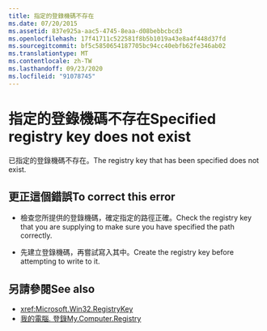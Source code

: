 ```yaml
---
title: 指定的登錄機碼不存在
ms.date: 07/20/2015
ms.assetid: 837e925a-aac5-4745-8eaa-d08bebbcbcd3
ms.openlocfilehash: 17f41711c522581f8b5b1019a43e8a4f448d37fd
ms.sourcegitcommit: bf5c5850654187705bc94cc40ebfb62fe346ab02
ms.translationtype: MT
ms.contentlocale: zh-TW
ms.lasthandoff: 09/23/2020
ms.locfileid: "91078745"
---
```

# <a name="specified-registry-key-does-not-exist"></a><span data-ttu-id="5dc63-102">指定的登錄機碼不存在</span><span class="sxs-lookup"><span data-stu-id="5dc63-102">Specified registry key does not exist</span></span>

<span data-ttu-id="5dc63-103">已指定的登錄機碼不存在。</span><span class="sxs-lookup"><span data-stu-id="5dc63-103">The registry key that has been specified does not exist.</span></span>  
  
## <a name="to-correct-this-error"></a><span data-ttu-id="5dc63-104">更正這個錯誤</span><span class="sxs-lookup"><span data-stu-id="5dc63-104">To correct this error</span></span>  
  
- <span data-ttu-id="5dc63-105">檢查您所提供的登錄機碼，確定指定的路徑正確。</span><span class="sxs-lookup"><span data-stu-id="5dc63-105">Check the registry key that you are supplying to make sure you have specified the path correctly.</span></span>  
  
- <span data-ttu-id="5dc63-106">先建立登錄機碼，再嘗試寫入其中。</span><span class="sxs-lookup"><span data-stu-id="5dc63-106">Create the registry key before attempting to write to it.</span></span>  
  
## <a name="see-also"></a><span data-ttu-id="5dc63-107">另請參閱</span><span class="sxs-lookup"><span data-stu-id="5dc63-107">See also</span></span>

- <xref:Microsoft.Win32.RegistryKey>
- [<span data-ttu-id="5dc63-108">我的電腦. 登錄</span><span class="sxs-lookup"><span data-stu-id="5dc63-108">My.Computer.Registry</span></span>](xref:Microsoft.VisualBasic.MyServices.RegistryProxy)
